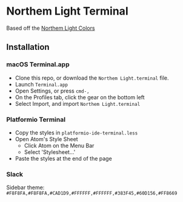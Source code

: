 # Northem Light Terminal

Based off the [Northem Light Colors](https://github.com/arcticicestudio/northem-light)

## Installation

### macOS Terminal.app
- Clone this repo, or download the `Northem Light.terminal` file.
- Launch `Terminal.app`
- Open Settings, or press `cmd-,`
- On the Profiles tab, click the gear on the bottom left
- Select Import, and import `Northem Light.terminal`

### Platformio Terminal
- Copy the styles in `platformio-ide-terminal.less`
- Open Atom's Style Sheet
  - Click Atom on the Menu Bar
  - Select 'Stylesheet...'
- Paste the styles at the end of the page

### Slack
Sidebar theme: `#F8F8FA,#F8F8FA,#CAD1D9,#FFFFFF,#FFFFFF,#383F45,#60D156,#FF8669`
